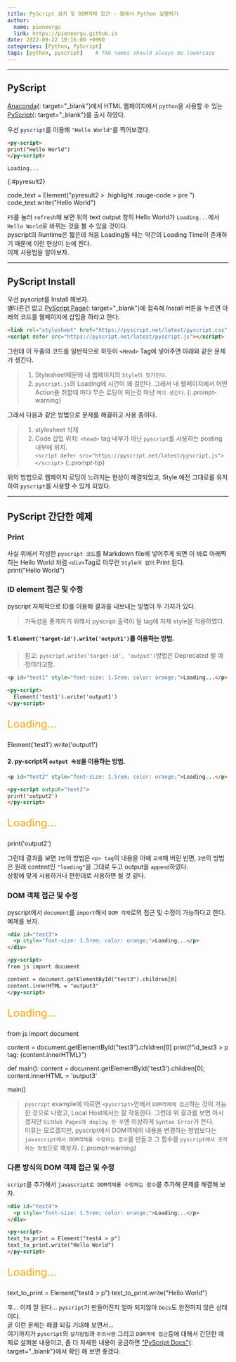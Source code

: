 ```yaml
---
title: PyScript 설치 및 DOM객체 접근 - 웹에서 Python 실행하기
author:
  name: pioneergu
  link: https://pioneergu.github.io
date: 2022-09-22 10:16:00 +0900
categories: [Python, PyScript]
tags: [python, pyscript]    # TAG names should always be lowercase
---
```


<!-- PyScript -->
<script defer src="https://pyscript.net/latest/pyscript.js"></script>

---
## **PyScript**

[Anaconda](https://www.anaconda.com/){: target="_blank"}에서 HTML 웹페이지에서 `python`을 사용할 수 있는 [PyScript](https://pyscript.net/){: target="_blank"}를 출시 하였다.

우선 `pyscript`를 이용해 `"Hello World"`를 찍어보겠다.

```html
<py-script>
print("Hello World")
</py-script>
```

```text
Loading...
```
{:#pyresult2}


<py-script>

code_text = Element("pyresult2 > .highlight .rouge-code > pre ")
code_text.write("Hello World")

</py-script>

`F5`를 눌러 `refresh`해 보면 위의 text output 창의 Hello World가 `Loading...`에서 `Hello World`로 바뀌는 것을 볼 수 있을 것이다.  
pyscript의 Runtime은 짧은데 처음 Loading될 때는 약간의 Loading Time이 존재하기 때문에 이런 현상이 눈에 띈다.  
이제 사용법을 알아보자.

---
## **PyScript Install**

우선 pyscript를 Install 해보자.  
별다른건 없고 [PyScript Page](https://pyscript.net/){: target="_blank"}에 접속해 *Install* 버튼을 누르면 아래의 코드를 웹페이지에 삽입을 하라고 한다.

```html
<link rel="stylesheet" href="https://pyscript.net/latest/pyscript.css" />
<script defer src="https://pyscript.net/latest/pyscript.js"></script>
```

그런데 이 두줄의 코드를 일반적으로 하듯이 `<Head>` Tag에 넣어주면 아래와 같은 문제가 생긴다.

> 1. Stylesheet때문에 내 웹페이지의 `Style이 망가진다`.
> 2. `pyscript.js`의 Loading에 시간이 꽤 걸린다. 그래서 내 웹페이지에서 어떤 Action을 취할때 마다 무슨 로딩이 되는것 마냥 `렉이 생긴다`.
{:.prompt-warning}

그래서 다음과 같은 방법으로 문제를 해결하고 사용 중이다.

> 1. stylesheet 삭제  
> 2. Code 삽입 위치: `<head>` tag 내부가 아닌 `pyscript`를 사용하는 posting 내부에 위치.  
> `<script defer src="https://pyscript.net/latest/pyscript.js"></script>`
{:.prompt-tip}

위의 방법으로 웹페이지 로딩이 느려지는 현상이 해결되었고, Style 예전 그대로를 유지하여 `pyscript`를 사용할 수 있게 되었다.

---
## **PyScript 간단한 예제**
### **Print**
사실 위에서 작성한 `pyscript 코드`를 Markdown file에 넣어주게 되면 이 바로 아래찍히는 Hello World 처럼 `<div>`Tag로 아무런 `Style이 없이` Print 된다.  
<py-script>
print("Hello World")
</py-script>

### **ID element 접근 및 수정**

pyscript 자체적으로 ID를 이용해 결과를 내보내는 방법이 두 가지가 있다.
> 가독성을 좋게하기 위해서 pyscript 출력이 될 tag에 자체 style을 적용하였다.

#### 1. `Element('target-id').write('output1')`를 이용하는 방법.  
> 참고: `pyscript.write('target-id', 'output')`방법은 Deprecated 될 예정이라고함.

```html
<p id="test1" style="font-size: 1.5rem; color: orange;">Loading...</p>

<py-script>
  Element('test1').write('output1')
</py-script>
```
<p id="test1" style="font-size: 1.5rem; color: orange;">Loading...</p>

<py-script>
  Element('test1').write('output1')
</py-script>


#### 2. py-script의 `output 속성`을 이용하는 방법.  

```html
<p id="test2" style="font-size: 1.5rem; color: orange;">Loading...</p>

<py-script output="test2">
print('output2')
</py-script>
```
<p id="test2" style="font-size: 1.5rem; color: orange;">Loading...</p>

<py-script output="test2">
print('output2')
</py-script>

그런데 결과를 보면 `1번`의 방법은 `<p> tag`의 내용을 아예 `교체`해 버린 반면, `2번`의 방법은 원래 content인 `"loading"`을 그대로 두고 output을 `append`하였다.  
상황에 맞게 사용하거나 편한대로 사용하면 될 것 같다.  

### **DOM 객체 접근 및 수정**
pyscript에서 `document`를 `import`해서 `DOM 객체`로의 접근 및 수정이 가능하다고 한다. 
예제를 보자.  

```html
<div id="test3">
  <p style="font-size: 1.5rem; color: orange;">Loading...</p>
</div>

<py-script>
from js import document

content = document.getElementById("test3").children[0]
content.innerHTML = "output3"
</py-script>
```

<div id="test3">
  <p style="font-size: 1.5rem; color: orange;">Loading...</p>
</div>

<py-script>
from js import document

content = document.getElementById("test3").children[0]
print(f"id_test3 > p tag: {content.innerHTML}")

def main():
    content = document.getElementById('test3').children[0];
    content.innerHTML = 'output3'

main()
</py-script>

> `pyscript` example에 따르면 `<pyscript>`안에서 `DOM객체에 접근`하는 것이 가능한 것으로 나왔고, Local Host에서는 잘 작동한다. 그런데 위 결과를 보면 아시겠지만 `GitHub Pages에 deploy 한 후`엔 이상하게 `Syntax Error`가 뜬다.  
> 이유는 모르겠지만, pyscript에서 DOM객체의 내용을 변경하는 방법보다는 `javascript에서 DOM객체를 수정하는 함수`를 만들고 그 함수를 `pyscript에서 조작하는 방법`으로 해보자.
{:.prompt-warning}

### **다른 방식의 DOM 객체 접근 및 수정**

`script`를 추가해서 `javascript로 DOM객체를 수정하는 함수`를 추가해 문제를 해결해 보자.

```html
<div id="test4">
  <p style="font-size: 1.5rem; color: orange;">Loading...</p>
</div>

<py-script>
text_to_print = Element("test4 > p")
text_to_print.write("Hello World")
</py-script>

```

<div id="test4">
  <p style="font-size: 1.5rem; color: orange;">Loading...</p>
</div>

<py-script>
text_to_print = Element("test4 > p")
text_to_print.write("Hello World")
</py-script>

후... 이제 잘 된다... `pyscript`가 만들어진지 얼마 되지않아 `Docs`도 완전하지 않은 상태이다.  
곧 이런 문제는 해결 되길 기대해 보면서...  
여기까지가 `pyscript`의 `설치방법`과 `주의사항` 그리고 `DOM객체 접근`등에 대해서 간단한 예제로 살펴본 내용이고, 
좀 더 자세한 내용이 궁금하면 ["PyScript Docs"](https://docs.pyscript.net/latest/index.html){: target="_blank"}에서 확인 해 보면 좋겠다.  